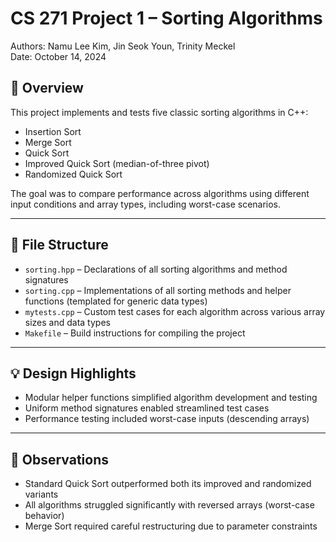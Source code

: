 # CS 271 Project 1 – Sorting Algorithms

Authors: Namu Lee Kim, Jin Seok Youn, Trinity Meckel  
Date: October 14, 2024

## 📌 Overview

This project implements and tests five classic sorting algorithms in C++:
- Insertion Sort  
- Merge Sort  
- Quick Sort  
- Improved Quick Sort (median-of-three pivot)  
- Randomized Quick Sort  

The goal was to compare performance across algorithms using different input conditions and array types, including worst-case scenarios.

---

## 📂 File Structure

- `sorting.hpp` – Declarations of all sorting algorithms and method signatures  
- `sorting.cpp` – Implementations of all sorting methods and helper functions (templated for generic data types)  
- `mytests.cpp` – Custom test cases for each algorithm across various array sizes and data types  
- `Makefile` – Build instructions for compiling the project  

---

## 💡 Design Highlights

- Modular helper functions simplified algorithm development and testing  
- Uniform method signatures enabled streamlined test cases  
- Performance testing included worst-case inputs (descending arrays)  

---

## 🧪 Observations

- Standard Quick Sort outperformed both its improved and randomized variants  
- All algorithms struggled significantly with reversed arrays (worst-case behavior)  
- Merge Sort required careful restructuring due to parameter constraints  